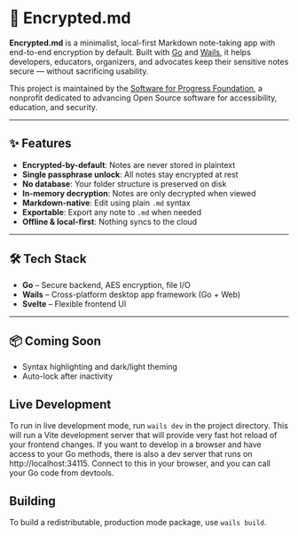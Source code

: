 # 🔐 Encrypted.md

**Encrypted.md** is a minimalist, local-first Markdown note-taking app with end-to-end encryption by default. Built with [Go](https://golang.org) and [Wails](https://wails.io), it helps developers, educators, organizers, and advocates keep their sensitive notes secure — without sacrificing usability.

This project is maintained by the [Software for Progress Foundation](https://softwareforprogress.org), a nonprofit dedicated to advancing Open Source software for accessibility, education, and security.

---

## ✨ Features

-   **Encrypted-by-default**: Notes are never stored in plaintext
-   **Single passphrase unlock**: All notes stay encrypted at rest
-   **No database**: Your folder structure is preserved on disk
-   **In-memory decryption**: Notes are only decrypted when viewed
-   **Markdown-native**: Edit using plain `.md` syntax
-   **Exportable**: Export any note to `.md` when needed
-   **Offline & local-first**: Nothing syncs to the cloud

---

## 🛠️ Tech Stack

-   **Go** – Secure backend, AES encryption, file I/O
-   **Wails** – Cross-platform desktop app framework (Go + Web)
-   **Svelte** – Flexible frontend UI

---

## 📦 Coming Soon

-   Syntax highlighting and dark/light theming
-   Auto-lock after inactivity

## Live Development

To run in live development mode, run `wails dev` in the project directory. This will run a Vite development
server that will provide very fast hot reload of your frontend changes. If you want to develop in a browser
and have access to your Go methods, there is also a dev server that runs on http://localhost:34115. Connect
to this in your browser, and you can call your Go code from devtools.

## Building

To build a redistributable, production mode package, use `wails build`.
